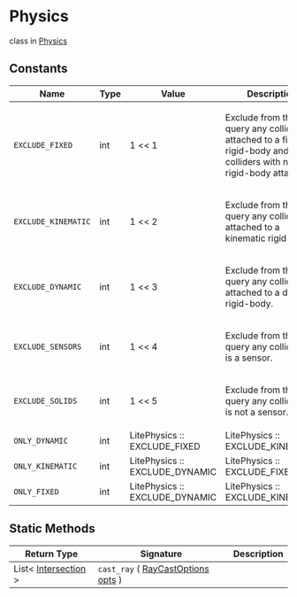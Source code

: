 # Physics
class in [Physics](../Physics.md)

## Constants
| Name | Type | Value | Description |
|---|---|---|---|
| `EXCLUDE_FIXED` | int | 1 << 1 | <p>Exclude from the query any collider attached to a fixed rigid-body and colliders with no rigid-body attached.</p> |
| `EXCLUDE_KINEMATIC` | int | 1 << 2 | <p>Exclude from the query any collider attached to a kinematic rigid-body.</p> |
| `EXCLUDE_DYNAMIC` | int | 1 << 3 | <p>Exclude from the query any collider attached to a dynamic rigid-body.</p> |
| `EXCLUDE_SENSORS` | int | 1 << 4 | <p>Exclude from the query any collider that is a sensor.</p> |
| `EXCLUDE_SOLIDS` | int | 1 << 5 | <p>Exclude from the query any collider that is not a sensor.</p> |
| `ONLY_DYNAMIC` | int | LitePhysics :: EXCLUDE_FIXED | LitePhysics :: EXCLUDE_KINEMATIC | <p>Excludes all colliders not attached to a dynamic rigid-body.</p> |
| `ONLY_KINEMATIC` | int | LitePhysics :: EXCLUDE_DYNAMIC | LitePhysics :: EXCLUDE_FIXED | <p>Excludes all colliders not attached to a kinematic rigid-body.</p> |
| `ONLY_FIXED` | int | LitePhysics :: EXCLUDE_DYNAMIC | LitePhysics :: EXCLUDE_KINEMATIC | <p>Exclude all colliders attached to a non-fixed rigid-body (this will not exclude colliders not attached to any rigid-body).</p> |

## Static Methods
| Return Type | Signature | Description |
|---|---|---|
| List< [Intersection](../Physics/Intersection.md) > | `cast_ray` ( [RayCastOptions](../Physics/RayCastOptions.md) <ins>opts</ins> ) |  |

